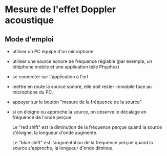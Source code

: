 # Mesure de l'effet Doppler acoustique

## Mode d'emploi
- utiliser un PC équipé d'un microphone
- utiliser une source sonore de fréquence réglable (par exemple, un téléphone mobile et une application telle Phyphox)
- se connecter sur l'application à l'url [](https://physicus68.github.io/mesure_doppler/)
- mettre en route la source sonore, elle doit rester immobile face au microphone du PC.
- appuyer sur le bouton "mesure de la fréquence de la source"
- si on éloigne ou approche la source, on observe le décalage en fréquence de l'onde perçue
  
  Le "red shift" est la diminution de la fréquence perçue quand la source s'éloigne, la longueur d'onde augmente.

  Le "blue shift" est l'augmentation de la fréquence perçue quand la source s'approche, la longueur d'onde diminue.
  
